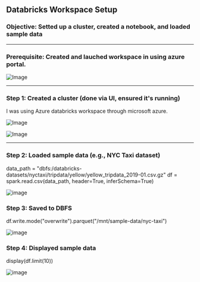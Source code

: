 ## Databricks Workspace Setup
### Objective: Setted up a cluster, created a notebook, and loaded sample data

***

### Prerequisite: Created and lauched workspace in using azure portal. 

![Image](https://github.com/user-attachments/assets/758fecc4-dc65-41a5-b7ee-480d866a3280)


---



### Step 1: Created a cluster (done via UI, ensured it's running)
I was using Azure databricks workspace through microsoft azure.

![Image](https://github.com/user-attachments/assets/1cd2fc80-24c6-42f9-a579-caec0824ed24)





![Image](https://github.com/user-attachments/assets/7beb373e-cf92-4352-bca9-17e3dfc73dc3)


--- 


### Step 2: Loaded sample data (e.g., NYC Taxi dataset)
data_path = "dbfs:/databricks-datasets/nyctaxi/tripdata/yellow/yellow_tripdata_2019-01.csv.gz"
df = spark.read.csv(data_path, header=True, inferSchema=True)

![image](https://github.com/user-attachments/assets/6e0b76d9-1943-4608-af44-d05264783e32)



### Step 3: Saved to DBFS
df.write.mode("overwrite").parquet("/mnt/sample-data/nyc-taxi")

![image](https://github.com/user-attachments/assets/02b38aee-1ee6-4c7f-b253-b1bc21261946)



### Step 4: Displayed sample data
display(df.limit(10))

![image](https://github.com/user-attachments/assets/5ace930a-dc7d-42cc-b407-6c7152a940f8)




